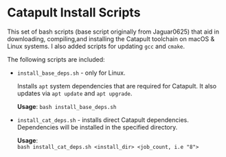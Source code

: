 # Catapult Install Scripts

This set of bash scripts (base script originally from Jaguar0625) that aid in downloading, compiling,and installing  the Catapult toolchain on macOS & Linux systems.  I also added scripts for updating `gcc` and `cmake`.

The following scripts are included: 

* ``install_base_deps.sh`` - only for Linux. 
    
    Installs `apt` system dependencies that are required for Catapult. It also updates via `apt update` and `apt upgrade`.

    **Usage**: 
    ```bash install_base_deps.sh```


* ``install_cat_deps.sh`` - installs direct Catapult dependencies.  Dependencies will be installed in the specified directory.  

    **Usage**:  
    ```bash install_cat_deps.sh <install_dir> <job_count, i.e "8">```
